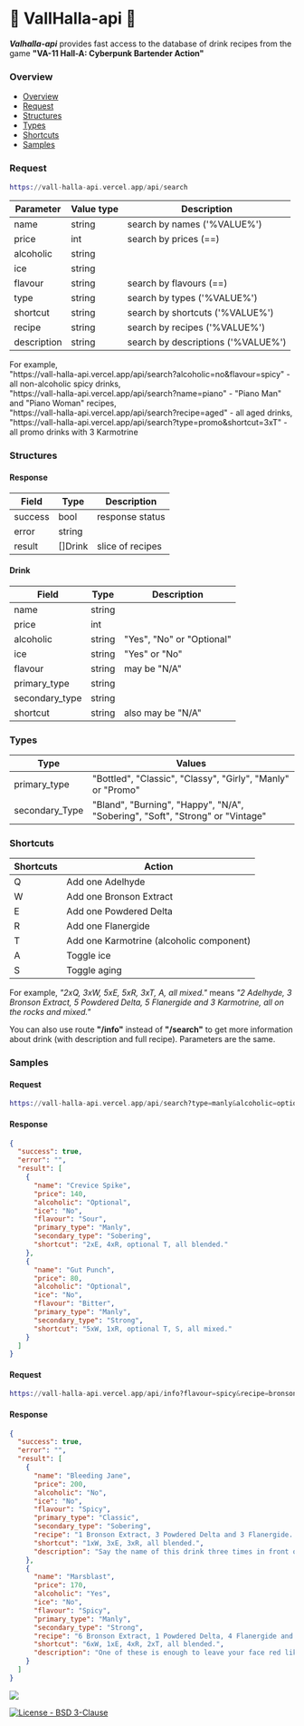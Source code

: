 # 🦾 VallHalla-api 🥃

<i><b>Valhalla-api</b></i> provides fast access to the database of drink recipes from the game <b>"VA-11 Hall-A: Cyberpunk Bartender Action"</b>

### Overview

- [Overview](#overview)
- [Request](#request)
- [Structures](#structures)
- [Types](#types)
- [Shortcuts](#shortcuts)
- [Samples](#samples)

### Request
  
``` Elixir
https://vall-halla-api.vercel.app/api/search
``` 

Parameter       | Value type | Description   
----------------|------------|-------------------------------------
name            |   string   | search by names ('%VALUE%')
price           |    int     | search by prices (==)
alcoholic       |   string   |
ice             |   string   |
flavour         |   string   | search by flavours (==)
type            |   string   | search by types ('%VALUE%')
shortcut        |   string   | search by shortcuts ('%VALUE%')
recipe          |   string   | search by recipes ('%VALUE%')
description     |   string   | search by descriptions ('%VALUE%')

<p>For example,</br>"https://vall-halla-api.vercel.app/api/search?alcoholic=no&flavour=spicy" - all non-alcoholic spicy drinks,</br>
"https://vall-halla-api.vercel.app/api/search?name=piano" - "Piano Man" and "Piano Woman" recipes,</br>
"https://vall-halla-api.vercel.app/api/search?recipe=aged" - all aged drinks,</br>
"https://vall-halla-api.vercel.app/api/search?type=promo&shortcut=3xT" - all promo drinks with 3 Karmotrine</p>   

### Structures 

#### Response

Field                       |       Type         | Description
----------------------------|--------------------|------------
success                     |       bool         | response status
error                       |      string        | 
result                      |     []Drink        | slice of recipes


#### Drink

Field                       |       Type         | Description
----------------------------|--------------------|------------
name                        |      string        |
price                       |       int          |
alcoholic                   |      string        | "Yes", "No" or "Optional"
ice                         |      string        | "Yes" or "No"
flavour                     |      string        | may be "N/A"
primary_type                |      string        |
secondary_type              |      string        |
shortcut                    |      string        | also may be "N/A"


### Types

Type                     |                                    Values       
-------------------------|------------------------------------------------------------------------
primary_type             | "Bottled", "Classic", "Classy", "Girly", "Manly" or "Promo"
secondary_Type           | "Bland", "Burning", "Happy", "N/A", "Sobering", "Soft", "Strong" or "Vintage"


### Shortcuts

Shortcuts   |    Action   
------------|-------------------- 
Q           | Add one Adelhyde
W           | Add one Bronson Extract
E           | Add one Powdered Delta
R           | Add one Flanergide
T           | Add one Karmotrine (alcoholic component)
A           | Toggle ice
S           | Toggle aging

<p> For example, <i>"2xQ, 3xW, 5xE, 5xR, 3xT, A, all mixed."</i> means <i>"2 Adelhyde, 3 Bronson Extract, 5 Powdered Delta, 5 Flanergide and 3 Karmotrine, all on the rocks and mixed."</i></p>

You can also use route <b>"/info"</b> instead of <b>"/search"</b> to get more information about drink (with description and full recipe). Parameters are the same.


### Samples

#### Request
``` Elixir
https://vall-halla-api.vercel.app/api/search?type=manly&alcoholic=optional
``` 

#### Response

``` Json
{
  "success": true,
  "error": "",
  "result": [
    {
      "name": "Crevice Spike",
      "price": 140,
      "alcoholic": "Optional",
      "ice": "No",
      "flavour": "Sour",
      "primary_type": "Manly",
      "secondary_type": "Sobering",
      "shortcut": "2xE, 4xR, optional T, all blended."
    },
    {
      "name": "Gut Punch",
      "price": 80,
      "alcoholic": "Optional",
      "ice": "No",
      "flavour": "Bitter",
      "primary_type": "Manly",
      "secondary_type": "Strong",
      "shortcut": "5xW, 1xR, optional T, S, all mixed."
    }
  ]
}
```

#### Request

``` Elixir
https://vall-halla-api.vercel.app/api/info?flavour=spicy&recipe=bronson%20extract
``` 

#### Response

``` Json
{
  "success": true,
  "error": "",
  "result": [
    {
      "name": "Bleeding Jane",
      "price": 200,
      "alcoholic": "No",
      "ice": "No",
      "flavour": "Spicy",
      "primary_type": "Classic",
      "secondary_type": "Sobering",
      "recipe": "1 Bronson Extract, 3 Powdered Delta and 3 Flanergide. All blended.",
      "shortcut": "1xW, 3xE, 3xR, all blended.",
      "description": "Say the name of this drink three times in front of a mirror and you'll look like a fool."
    },
    {
      "name": "Marsblast",
      "price": 170,
      "alcoholic": "Yes",
      "ice": "No",
      "flavour": "Spicy",
      "primary_type": "Manly",
      "secondary_type": "Strong",
      "recipe": "6 Bronson Extract, 1 Powdered Delta, 4 Flanergide and 2 Karmotrine. All blended.",
      "shortcut": "6xW, 1xE, 4xR, 2xT, all blended.",
      "description": "One of these is enough to leave your face red like the actual planet."
    }
  ]
}
```

<img src="https://wakatime.com/badge/user/ee2709af-fc5f-498b-aaa1-3ea47bf12a00/project/ca6a9f63-8582-4243-905e-900ec35cede8.svg?style=for-the-badge">

[![License - BSD 3-Clause](https://img.shields.io/static/v1?label=License&message=BSD+3-Clause&color=%239a68af&style=for-the-badge)](/LICENSE)
